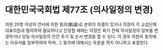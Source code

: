 # 대한민국국회법 제77조 (의사일정의 변경)

의원 20명 이상의 연서에 의한 동의(動議)로 본회의 의결이 있거나 의장이 각 교섭단체 대표의원과 협의하여 필요하다고 인정할 때에는 의장은 회기 전체 의사일정의 일부를 변경하거나 당일 의사일정의 안건 추가 및 순서 변경을 할 수 있다. 이 경우 의원의 동의에는 이유서를 첨부하여야 하며, 그 동의에 대해서는 토론을 하지 아니하고 표결한다.
